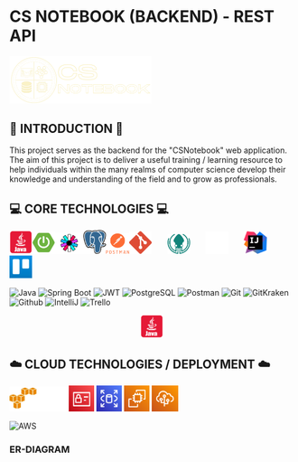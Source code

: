 # CS NOTEBOOK (BACKEND) - REST API
<img src="img/csn.png" alt="cs notebook logo" width="50%">

## :book: INTRODUCTION :book:
This project serves as the backend for the "CSNotebook" web application. The aim of this project is to deliver a useful training / learning resource to help individuals within the many realms of computer science develop their knowledge and understanding of the field and to grow as professionals. 

## :computer: CORE TECHNOLOGIES :computer:
<img src="img/java_red.png" alt="java logo" width="8%"><img src="img/sboot.png" alt="spring boot logo" width="8%"><img src="img/jwt.png" alt="jwt logo" width="10%"><img src="img/pg.png" alt="pg logo" width="8%"><img src="img/post.png" alt="post logo" width="8%"><img src="img/git.png" alt="git logo" width="8%">&nbsp;&nbsp;&nbsp;&nbsp;&nbsp;&nbsp;&nbsp;<img src="img/gitkrak.png" alt="gitkraken logo" width="8%">&nbsp;&nbsp;&nbsp;&nbsp;&nbsp;&nbsp;&nbsp;<img src="img/gh.png" alt="github logo" width="8%">&nbsp;&nbsp;&nbsp;&nbsp;&nbsp;&nbsp;&nbsp;<img src="img/intellij.png" alt="intellij logo" width="8%">&nbsp;&nbsp;&nbsp;&nbsp;&nbsp;&nbsp;&nbsp;<img src="img/trello.jpg" alt="trello logo" width="8%">

<p style="text-align: center;">

![Java](https://img.shields.io/badge/Java-E50914?style=for-the-badge&logo=java&logoColor=white) ![Spring Boot](https://img.shields.io/badge/Spring_Boot-6DB33F?style=for-the-badge&logo=spring&logoColor=white)  ![JWT](https://img.shields.io/badge/JWT-430098?style=for-the-badge&logo=&logoColor=white) ![PostgreSQL](https://img.shields.io/badge/PostgreSQL-316192?style=for-the-badge&logo=postgresql&logoColor=white)  ![Postman](https://img.shields.io/badge/Postman-D83B01?style=for-the-badge&logo=&logoColor=white)  ![Git](https://img.shields.io/badge/Git-E23237?style=for-the-badge&logo=&logoColor=white) ![GitKraken](https://img.shields.io/badge/GitKraken-38B2AC?style=for-the-badge&logo=&logoColor=white) ![Github](https://img.shields.io/badge/GitHub-100000?style=for-the-badge&logo=github&logoColor=white) ![IntelliJ](https://img.shields.io/badge/IntelliJ_IDEA-430110?style=for-the-badge&logo=&logoColor=white) ![Trello](https://img.shields.io/badge/Trello-1793D1?style=for-the-badge&logo=&logoColor=white)

</p>

<p style="text-align: center;">
<img src="img/java_red.png" alt="java logo" width="8%">
</p>


## :cloud: CLOUD TECHNOLOGIES / DEPLOYMENT :cloud:
<img src="img/aws1.png" alt="aws logo" width="20%">&nbsp;<img src="img/iam.png" alt="iam logo" width="8.925%">&nbsp;<img src="img/rds.png" alt="red logo" width="9%">&nbsp;<img src="img/ec2.png" alt="ec2 logo" width="9%">&nbsp;<img src="img/ebs.png" alt="elastic bean stalk" width="9.23%">  

![AWS](https://img.shields.io/badge/Amazon_AWS-232F3E?style=for-the-badge&logo=amazon-aws&logoColor=white)

### ER-DIAGRAM

